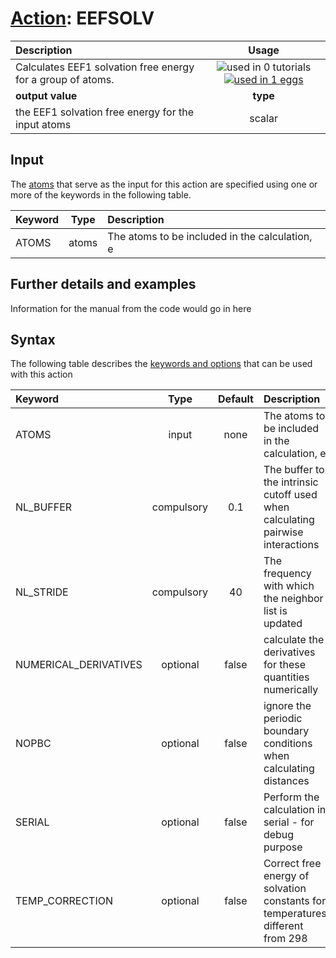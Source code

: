# [Action](actions.md): EEFSOLV

| Description    | Usage |
|:--------|:--------:|
| Calculates EEF1 solvation free energy for a group of atoms. | ![used in 0 tutorials](https://img.shields.io/badge/tutorials-0-red.svg)[![used in 1 eggs](https://img.shields.io/badge/nest-1-green.svg)](https://www.plumed-nest.org/browse.html?search=EEFSOLV)|
 | **output value** | **type** |
| the EEF1 solvation free energy for the input atoms | scalar |

## Input

The [atoms](specifying_atoms.html) that serve as the input for this action are specified using one or more of the keywords in the following table.

| Keyword |  Type | Description |
|:--------|:------:|:-----------|
| ATOMS | atoms | The atoms to be included in the calculation, e |


## Further details and examples 
Information for the manual from the code would go in here 
## Syntax 
The following table describes the [keywords and options](parsing.md) that can be used with this action 

| Keyword | Type | Default | Description |
|:-------|:----:|:-------:|:-----------|
| ATOMS | input | none | The atoms to be included in the calculation, e |
| NL_BUFFER | compulsory | 0.1 |  The buffer to the intrinsic cutoff used when calculating pairwise interactions |
| NL_STRIDE | compulsory | 40 |  The frequency with which the neighbor list is updated |
| NUMERICAL_DERIVATIVES | optional | false |  calculate the derivatives for these quantities numerically |
| NOPBC | optional | false |  ignore the periodic boundary conditions when calculating distances |
| SERIAL | optional | false |  Perform the calculation in serial - for debug purpose |
| TEMP_CORRECTION | optional | false |  Correct free energy of solvation constants for temperatures different from 298 |
